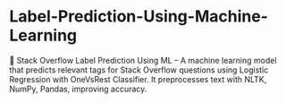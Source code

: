 # Label-Prediction-Using-Machine-Learning
🚀 Stack Overflow Label Prediction Using ML – A machine learning model that predicts relevant tags for Stack Overflow questions using Logistic Regression with OneVsRest Classifier. It preprocesses text with NLTK, NumPy, Pandas, improving accuracy.
